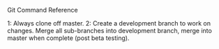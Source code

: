 Git Command Reference

1: Always clone off master.
2: Create a development branch to work on changes. Merge all sub-branches into development branch, merge into master when complete (post beta testing).

